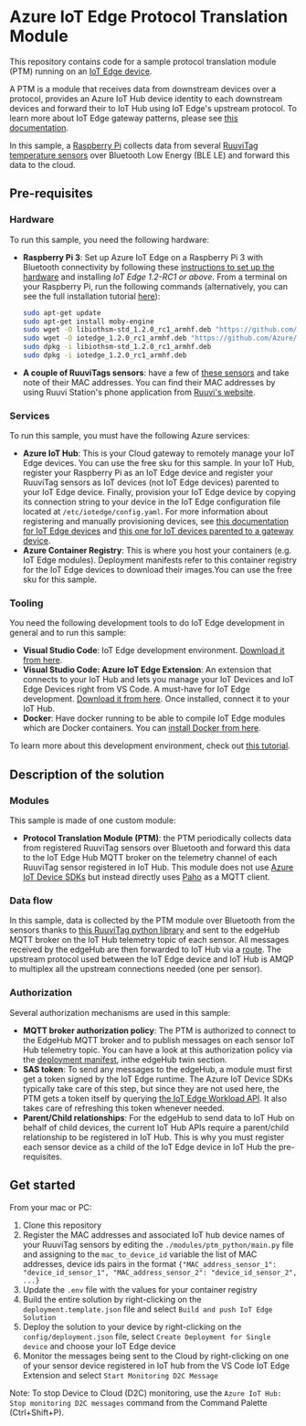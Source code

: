 # Azure IoT Edge Protocol Translation Module
This repository contains code for a sample protocol translation module (PTM) running on an [IoT Edge device](https://azure.microsoft.com/en-us/services/iot-edge/).

A PTM is a module that receives data from downstream devices over a protocol, provides an Azure IoT Hub device identity to each downstream devices and forward their to IoT Hub using IoT Edge's upstream protocol. To learn more about IoT Edge gateway patterns, please see [this documentation](https://docs.microsoft.com/azure/iot-edge/iot-edge-as-gateway?view=iotedge-2018-06).

In this sample, a [Raspberry Pi](https://www.raspberrypi.org/) collects data from several [RuuviTag temperature sensors](https://ruuvi.com/) over Bluetooth Low Energy (BLE LE) and forward this data to the cloud.

## Pre-requisites
### Hardware

To run this sample, you need the following hardware:

- **Raspberry Pi 3**: Set up Azure IoT Edge on a Raspberry Pi 3 with Bluetooth connectivity  by following these [instructions to set up the hardware](https://blog.jongallant.com/2017/11/raspberrypi-setup/) and installing *IoT Edge 1.2-RC1 or above*. From a terminal on your Raspberry Pi, run the following commands (alternatively, you can see the full installation tutorial [here](https://docs.microsoft.com/en-us/azure/iot-edge/how-to-install-iot-edge?view=iotedge-2018-06&tabs=linux)):

    ```bash
    sudo apt-get update
    sudo apt-get install moby-engine
    sudo wget -O libiothsm-std_1.2.0_rc1_armhf.deb "https://github.com/Azure/azure-iotedge/releases/download/1.2.0-rc1/libiothsm-std_1.2.0_rc1-1-1_debian9_armhf.deb"
    sudo wget -O iotedge_1.2.0_rc1_armhf.deb "https://github.com/Azure/azure-iotedge/releases/download/1.2.0-rc1/iotedge_1.2.0_rc1-1_debian9_armhf.deb"
    sudo dpkg -i libiothsm-std_1.2.0_rc1_armhf.deb
    sudo dpkg -i iotedge_1.2.0_rc1_armhf.deb
    ```

- **A couple of RuuviTags sensors**: have a few of [these sensors](https://ruuvi.com/) and take note of their MAC addresses. You can find their MAC addresses by using Ruuvi Station's phone application from [Ruuvi's website](https://ruuvi.com/).

### Services

To run this sample, you must have the following Azure services:

- **Azure IoT Hub**: This is your Cloud gateway to remotely manage your IoT Edge devices. You can use the free sku for this sample. In your IoT Hub, register your Raspberry Pi as an IoT Edge device and register your RuuviTag sensors as IoT devices (not IoT Edge devices) parented to your IoT Edge device. Finally, provision your IoT Edge device by copying its connection string to your device in the IoT Edge configuration file located at `/etc/iotedge/config.yaml`. For more information about registering and manually provisioning devices, see [this documentation for IoT Edge devices](https://docs.microsoft.com/en-us/azure/iot-edge/how-to-manual-provision-symmetric-key?view=iotedge-2018-06&tabs=azure-portal%2Clinux) and [this one for IoT devices parented to a gateway device](https://docs.microsoft.com/azure/iot-edge/how-to-authenticate-downstream-device?view=iotedge-2020-11#symmetric-key-authentication).
- **Azure Container Registry**: This is where you host your containers (e.g. IoT Edge modules). Deployment manifests refer to this container registry for the IoT Edge devices to download their images.You can use the free sku for this sample.

### Tooling

You need the following development tools to do IoT Edge development in general and to run this sample:

- **Visual Studio Code**: IoT Edge development environment. [Download it from here](https://code.visualstudio.com/).
- **Visual Studio Code: Azure IoT Edge Extension**: An extension that connects to your IoT Hub and lets you manage your IoT Devices and IoT Edge Devices right from VS Code. A must-have for IoT Edge development. [Download it from here](https://marketplace.visualstudio.com/items?itemName=vsciot-vscode.azure-iot-edge). Once installed, connect it to your IoT Hub.
- **Docker**: Have docker running to be able to compile IoT Edge modules which are Docker containers. You can [install Docker from here](https://docs.docker.com/get-docker/).

To learn more about this development environment, check out [this tutorial](https://docs.microsoft.com/en-us/azure/iot-edge/how-to-deploy-modules-vscode).

## Description of the solution

### Modules

This sample is made of one custom module:

- **Protocol Translation Module (PTM)**: the PTM periodically collects data from registered RuuviTag sensors over Bluetooth and forward this data to the IoT Edge Hub MQTT broker on the telemetry channel of each RuuviTag sensor registered in IoT Hub. This module does not use [Azure IoT Device SDKs](https://docs.microsoft.com/azure/iot-hub/iot-hub-devguide-sdks#azure-iot-hub-device-sdks) but instead directly uses [Paho](https://pypi.org/project/paho-mqtt/) as a MQTT client.

### Data flow

In this sample, data is collected by the PTM module over Bluetooth from the sensors thanks to [this RuuviTag python library](https://github.com/ttu/ruuvitag-sensor) and sent to the edgeHub MQTT broker on the IoT Hub telemetry topic of each sensor. All messages received by the edgeHub are then forwarded to IoT Hub via a [route](https://docs.microsoft.com/azure/iot-edge/module-composition?view=iotedge-2020-11#declare-routes). The upstream protocol used between the IoT Edge device and IoT Hub is AMQP to multiplex all the upstream connections needed (one per sensor).

### Authorization

Several authorization mechanisms are used in this sample:

- **MQTT broker authorization policy**:  The PTM is authorized to connect to the EdgeHub MQTT broker and to publish messages on each sensor IoT Hub telemetry topic. You can have a look at this authorization policy via the [deployment manifest](deployment.template.json), inthe edgeHub twin section.
- **SAS token**: To send any messages to the edgeHub, a module must first get a token signed by the IoT Edge runtime. The Azure IoT Device SDKs typically take care of this step, but since they are not used here, the PTM gets a token itself by querying [the IoT Edge Workload API](https://github.com/Azure/iotedge/blob/c0bad527da979fc0d8d1c810474e5078dfee83ca/edgelet/workload/README.md). It also takes care of refreshing this token whenever needed.
- **Parent/Child relationships**: For the edgeHub to send data to IoT Hub on behalf of child devices, the current IoT Hub APIs require a parent/child relationship to be registered in IoT Hub. This is why you must register each sensor device as a child of the IoT Edge device in IoT Hub the pre-requisites.

## Get started
From your mac or PC:
1. Clone this repository
2. Register the MAC addresses and associated IoT hub device names of your RuuviTag sensors by editing the `./modules/ptm_python/main.py` file and assigning to the `mac_to_device_id` variable the list of MAC addresses, device ids pairs in the format `{"MAC_address_sensor_1": "device_id_sensor_1", "MAC_address_sensor_2": "device_id_sensor_2", ...}`
3. Update the `.env` file with the values for your container registry
4. Build the entire solution by right-clicking on the `deployment.template.json` file and select `Build and push IoT Edge Solution`
5. Deploy the solution to your device by right-clicking on the `config/deployment.json` file, select `Create Deployment for Single device` and choose your IoT Edge device
6. Monitor the messages being sent to the Cloud by right-clicking on one of your sensor device registered in IoT hub from the VS Code IoT Edge Extension and select `Start Monitoring D2C Message`

Note: To stop Device to Cloud (D2C) monitoring, use the `Azure IoT Hub: Stop monitoring D2C messages` command from the Command Palette (Ctrl+Shift+P).
